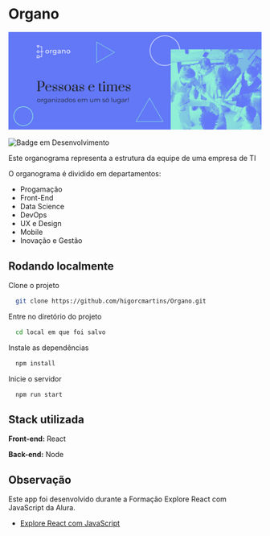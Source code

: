 # Organo

![App Screenshot](./public/image/banner.png)

![Badge em Desenvolvimento](http://img.shields.io/static/v1?label=STATUS&message=EM%20DESENVOLVIMENTO&color=GREEN&style=for-the-badge)

Este organograma representa a estrutura da equipe de uma empresa de TI

O organograma é dividido em departamentos:

- Progamação
- Front-End
- Data Science
- DevOps
- UX e Design
- Mobile
- Inovação e Gestão


## Rodando localmente

Clone o projeto

```bash
  git clone https://github.com/higorcmartins/Organo.git
```

Entre no diretório do projeto

```bash
  cd local em que foi salvo
```

Instale as dependências

```bash
  npm install
```

Inicie o servidor

```bash
  npm run start
```


## Stack utilizada

**Front-end:** React

**Back-end:** Node


## Observação

Este app foi desenvolvido durante a Formação Explore React com JavaScript da Alura. 

 - [Explore React com JavaScript](https://cursos.alura.com.br/formacao-react-javascript)